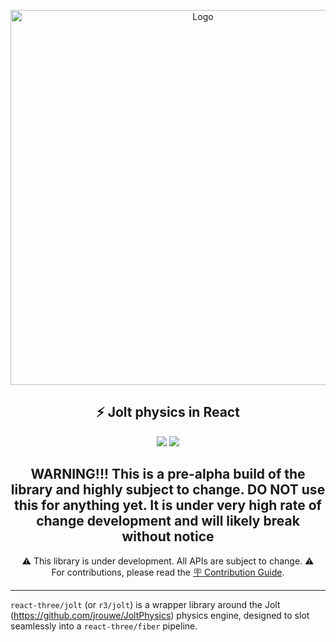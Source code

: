<p align="center">
  <a href="#"><img width="600" alt="Logo" src="https://github.com/pmndrs/react-three-jolt/assets/1397052/3a58723c-c2fa-4899-a1cb-7ef84f9ed62c">
</a>
  <h2 align="center">⚡ Jolt physics in React</h2>
</p>

<p align="center">
  <a href="https://www.npmjs.com/package/@react-three/jolt"><img src="https://img.shields.io/npm/v/@react-three/jolt?style=for-the-badge&colorA=D99743&colorB=ffffff" /></a>
  <a href="https://discord.gg/ZZjjNvJ"><img src="https://img.shields.io/discord/740090768164651008?style=for-the-badge&colorA=D99743&colorB=ffffff&label=discord&logo=discord&logoColor=ffffff" /></a>
</p>

<h2 align="center"> WARNING!!! This is a pre-alpha build of the library and highly subject to change. DO NOT use this for anything yet. It is under very high rate of change development and will likely break without notice</h2>

<p align="center">
⚠️ This library is under development. All APIs are subject to change. ⚠️
<br />
For contributions, please read the <a href="https://github.com/pmndrs/react-three-rapier/blob/main/packages/react-three-jolt/CONTRIBUTING.md">🪧 Contribution Guide</a>.
<br/>
</p>

---

`react-three/jolt` (or `r3/jolt`) is a wrapper library around the Jolt (https://github.com/jrouwe/JoltPhysics) physics engine, designed to slot seamlessly into a `react-three/fiber` pipeline. 

